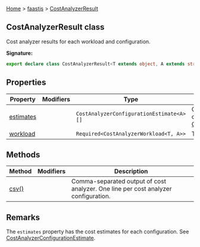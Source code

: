 [Home](./index) &gt; [faastjs](./faastjs.md) &gt; [CostAnalyzerResult](./faastjs.costanalyzerresult.md)

## CostAnalyzerResult class

Cost analyzer results for each workload and configuration.

<b>Signature:</b>

```typescript
export declare class CostAnalyzerResult<T extends object, A extends string> 
```

## Properties

|  Property | Modifiers | Type | Description |
|  --- | --- | --- | --- |
|  [estimates](./faastjs.costanalyzerresult.estimates.md) |  | `CostAnalyzerConfigurationEstimate<A>[]` | Cost estimates for each configuration of the workload. See [CostAnalyzerConfigurationEstimate](./faastjs.costanalyzerconfigurationestimate.md)<!-- -->. |
|  [workload](./faastjs.costanalyzerresult.workload.md) |  | `Required<CostAnalyzerWorkload<T, A>>` | The workload analyzed. |

## Methods

|  Method | Modifiers | Description |
|  --- | --- | --- |
|  [csv()](./faastjs.costanalyzerresult.csv.md) |  | Comma-separated output of cost analyzer. One line per cost analyzer configuration. |

## Remarks

The `estimates` property has the cost estimates for each configuration. See [CostAnalyzerConfigurationEstimate](./faastjs.costanalyzerconfigurationestimate.md)<!-- -->.

